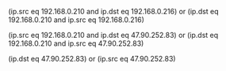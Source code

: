 (ip.src eq 192.168.0.210 and ip.dst eq 192.168.0.216) or (ip.dst eq 192.168.0.210 and ip.src eq 192.168.0.216)

(ip.src eq 192.168.0.210 and ip.dst eq 47.90.252.83) or (ip.dst eq 192.168.0.210 and ip.src eq 47.90.252.83)

(ip.dst eq 47.90.252.83) or (ip.src eq 47.90.252.83)
